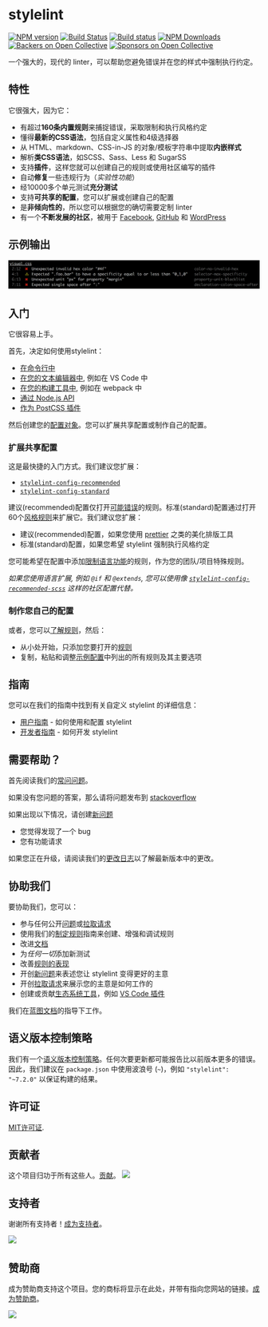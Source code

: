 # stylelint

[![NPM version](https://img.shields.io/npm/v/stylelint.svg)](https://www.npmjs.org/package/stylelint) [![Build Status](https://travis-ci.org/stylelint/stylelint.svg?branch=master)](https://travis-ci.org/stylelint/stylelint) [![Build status](https://ci.appveyor.com/api/projects/status/o60hlhki49t2333i/branch/master?svg=true)](https://ci.appveyor.com/project/stylelint/stylelint/branch/master) [![NPM Downloads](https://img.shields.io/npm/dm/stylelint.svg)](https://npmcharts.com/compare/stylelint?minimal=true) [![Backers on Open Collective](https://opencollective.com/stylelint/backers/badge.svg)](#backers) [![Sponsors on Open Collective](https://opencollective.com/stylelint/sponsors/badge.svg)](#sponsors)

一个强大的，现代的 linter，可以帮助您避免错误并在您的样式中强制执行约定。

## 特性

它很强大，因为它：

-   有超过**160条内置规则**来捕捉错误，采取限制和执行风格约定
-   懂得**最新的CSS语法**，包括自定义属性和4级选择器
-   从 HTML、markdown、CSS-in-JS 的对象/模板字符串中提取**内嵌样式**
-   解析**类CSS语法**，如SCSS、Sass、Less 和 SugarSS
-   支持**插件**，这样您就可以创建自己的规则或使用社区编写的插件
-   自动**修复**一些违规行为（*实验性功能*）
-   经10000多个单元测试**充分测试**
-   支持**可共享的配置**，您可以扩展或创建自己的配置
-   是**非倾向性的**，所以您可以根据您的确切需要定制 linter
-   有一个**不断发展的社区**，被用于 [Facebook](https://code.facebook.com/posts/879890885467584/improving-css-quality-at-facebook-and-beyond/), [GitHub](https://github.com/primer/stylelint-config-primer) 和 [WordPress](https://github.com/ntwb/stylelint-config-wordpress/)

## 示例输出

![Example](https://github.com/stylelint/stylelint/raw/master/example.png?raw=true)

## 入门

它很容易上手。

首先，决定如何使用stylelint：

-   [在命令行中](docs/user-guide/cli.md)
-   [在您的文本编辑器中](docs/user-guide/complementary-tools.md#editor-plugins), 例如在 VS Code 中
-   [在您的构建工具中](docs/user-guide/complementary-tools.md#build-tool-plugins), 例如在 webpack 中
-   [通过 Node.js API](docs/user-guide/node-api.md)
-   [作为 PostCSS 插件](docs/user-guide/postcss-plugin.md)

然后创建您的[配置对象](docs/user-guide/configuration.md)。您可以扩展共享配置或制作自己的配置。

### 扩展共享配置

这是最快捷的入门方式。我们建议您扩展：

-   [`stylelint-config-recommended`](https://github.com/stylelint/stylelint-config-recommended)
-   [`stylelint-config-standard`](https://github.com/stylelint/stylelint-config-standard)

建议(recommended)配置仅打开[可能错误](docs/user-guide/rules.md#possible-errors)的规则。标准(standard)配置通过打开60个[风格规则](docs/user-guide/rules.md#stylistic-issues)来扩展它。我们建议您扩展：

-   建议(recommended)配置，如果您使用 [prettier](https://prettier.io/) 之类的美化排版工具
-   标准(standard)配置，如果您希望 stylelint 强制执行风格约定

您可能希望在配置中添加[限制语言功能](docs/user-guide/rules.md#limit-language-features)的规则，作为您的团队/项目特殊规则。

*如果您使用语言扩展, 例如 `@if` 和 `@extends`, 您可以使用像 [`stylelint-config-recommended-scss`](https://github.com/kristerkari/stylelint-config-recommended-scss) 这样的社区配置代替。*

### 制作您自己的配置

或者，您可以[了解规则](docs/user-guide/about-rules.md)，然后：

-   从小处开始，只添加您要打开的[规则](docs/user-guide/rules.md)
-   复制，粘贴和调整[示例配置](docs/user-guide/example-config.md)中列出的所有规则及其主要选项

## 指南

您可以在我们的指南中找到有关自定义 stylelint 的详细信息：

-   [用户指南](docs/user-guide.md) - 如何使用和配置 stylelint
-   [开发者指南](docs/developer-guide.md) - 如何开发 stylelint

## 需要帮助？

首先阅读我们的[常问问题](docs/user-guide/faq.md)。

如果没有您问题的答案，那么请将问题发布到 [stackoverflow](https://stackoverflow.com/questions/tagged/stylelint)

如果出现以下情况，请创建[新问题](https://github.com/stylelint/stylelint/issues/new/choose)

-   您觉得发现了一个 bug
-   您有功能请求

如果您正在升级，请阅读我们的[更改日志](CHANGELOG.md)以了解最新版本中的更改。

## 协助我们

要协助我们，您可以：

-   参与任何公开[问题](https://github.com/stylelint/stylelint/issues)或[拉取请求](https://github.com/stylelint/stylelint/pulls)
-   使用我们的[制定规则](docs/developer-guide/rules.md)指南来创建、增强和调试规则
-   改进[文档](docs/)
-   为*任何一切*添加新测试
-   改善[规则的表现](docs/developer-guide/rules.md#improving-the-performance-of-a-new-or-an-existing-rule)
-   开创[新问题](https://github.com/stylelint/stylelint/issues/new/choose)来表述您让 stylelint 变得更好的主意
-   开创[拉取请求](https://github.com/stylelint/stylelint/compare)来展示您的主意是如何工作的
-   创建或贡献[生态系统工具](docs/user-guide/complementary-tools.md)，例如 [VS Code 插件](https://github.com/shinnn/vscode-stylelint)

我们在[蓝图文档](VISION.md)的指导下工作。

## 语义版本控制策略

我们有一个[语义版本控制策略](docs/user-guide/semantic-versioning-policy.md)。任何次要更新都可能报告比以前版本更多的错误。因此，我们建议在 `package.json` 中使用波浪号 (`~`)，例如 `"stylelint": "~7.2.0"` 以保证构建的结果。

## 许可证

[MIT许可证](https://raw.githubusercontent.com/stylelint/stylelint/master/LICENSE).

## 贡献者

这个项目归功于所有这些人。[贡献](CONTRIBUTING.md)。
<a href="https://github.com/stylelint/stylelint/graphs/contributors"><img src="https://opencollective.com/stylelint/contributors.svg?width=890" /></a>

## 支持者

谢谢所有支持者！[成为支持者](https://opencollective.com/stylelint#backer)。

<a href="https://opencollective.com/stylelint#backers" target="_blank"><img src="https://opencollective.com/stylelint/backers.svg?width=890"></a>


## 赞助商

成为赞助商支持这个项目。您的商标将显示在此处，并带有指向您网站的链接。[成为赞助商](https://opencollective.com/stylelint#sponsor)。

<a href="https://opencollective.com/stylelint/sponsor/0/website" target="_blank"><img src="https://opencollective.com/stylelint/sponsor/0/avatar.svg"></a>

